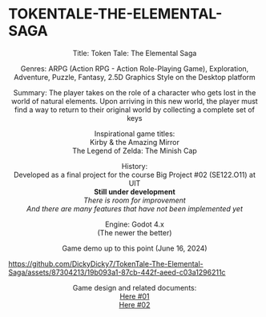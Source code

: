 # TOKENTALE-THE-ELEMENTAL-SAGA

<p align="center">
Title: Token Tale: The Elemental Saga
</p>
<p align="center">
Genres: ARPG (Action RPG - Action Role-Playing Game), Exploration, Adventure, Puzzle, Fantasy, 2.5D Graphics Style on the Desktop platform
</p>
<p align="center">
Summary: The player takes on the role of a character who gets lost in the world of natural elements. Upon arriving in this new world, the player must find a way to return to their original world by collecting a complete set of keys</p>
<p align="center">
Inspirational game titles:<br/>Kirby & the Amazing Mirror<br/>The Legend of Zelda: The Minish Cap
</p>
<p align="center">
History:<br/>Developed as a final project for the course Big Project #02 (SE122.O11) at UIT<br/><b>Still under development</b><br/><i>There is room for improvement</i><br/><i>And there are many features that have not been implemented yet</i>
</p>
<p align="center">
Engine: Godot 4.x<br/>(The newer the better)
</p>
<p align="center">
Game demo up to this point (June 16, 2024)<br/>
  
https://github.com/DickyDicky7/TokenTale-The-Elemental-Saga/assets/87304213/19b093a1-87cb-442f-aeed-c03a1296211c

</p>
<p align="center">
Game design and related documents:
  <br/>
  <a href="https://drive.google.com/drive/folders/15IapI7k0SIZZkjCpUGNDuVRXkSxtquTw?usp=drive_link">Here #01</a>
  <br/>
  <a href="https://drive.google.com/drive/folders/14-ZtTUaCpZgB-qBUQy3D17F4Zm3ifGjh?usp=drive_link">Here #02</a>
</p>

















